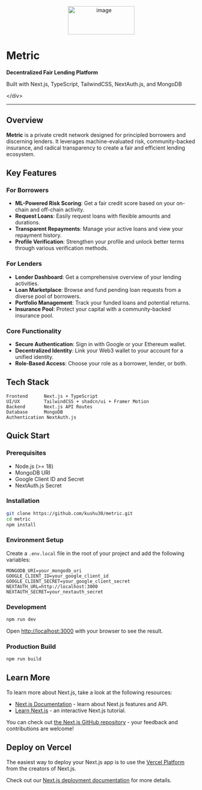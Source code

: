 <center><img width="177" height="75" alt="image" src="https://github.com/user-attachments/assets/3c0a2e88-1815-4542-9f7a-0735cceeaa5e" /></center>



# Metric

**Decentralized Fair Lending Platform**

Built with Next.js, TypeScript, TailwindCSS, NextAuth.js, and MongoDB

\</div\>

-----

## Overview

**Metric** is a private credit network designed for principled borrowers and discerning lenders. It leverages machine-evaluated risk, community-backed insurance, and radical transparency to create a fair and efficient lending ecosystem.

## Key Features

### **For Borrowers**

  - **ML-Powered Risk Scoring**: Get a fair credit score based on your on-chain and off-chain activity.
  - **Request Loans**: Easily request loans with flexible amounts and durations.
  - **Transparent Repayments**: Manage your active loans and view your repayment history.
  - **Profile Verification**: Strengthen your profile and unlock better terms through various verification methods.

### **For Lenders**

  - **Lender Dashboard**: Get a comprehensive overview of your lending activities.
  - **Loan Marketplace**: Browse and fund pending loan requests from a diverse pool of borrowers.
  - **Portfolio Management**: Track your funded loans and potential returns.
  - **Insurance Pool**: Protect your capital with a community-backed insurance pool.

### **Core Functionality**

  - **Secure Authentication**: Sign in with Google or your Ethereum wallet.
  - **Decentralized Identity**: Link your Web3 wallet to your account for a unified identity.
  - **Role-Based Access**: Choose your role as a borrower, lender, or both.

## Tech Stack

```
Frontend      Next.js + TypeScript
UI/UX         TailwindCSS + shadcn/ui + Framer Motion
Backend       Next.js API Routes
Database      MongoDB
Authentication NextAuth.js
```

## Quick Start

### Prerequisites

  - Node.js (\>= 18)
  - MongoDB URI
  - Google Client ID and Secret
  - NextAuth.js Secret

### Installation

```bash
git clone https://github.com/kushu30/metric.git
cd metric
npm install
```

### Environment Setup

Create a `.env.local` file in the root of your project and add the following variables:

```env
MONGODB_URI=your_mongodb_uri
GOOGLE_CLIENT_ID=your_google_client_id
GOOGLE_CLIENT_SECRET=your_google_client_secret
NEXTAUTH_URL=http://localhost:3000
NEXTAUTH_SECRET=your_nextauth_secret
```

### Development

```bash
npm run dev
```

Open [http://localhost:3000](https://www.google.com/search?q=http://localhost:3000) with your browser to see the result.

### Production Build

```bash
npm run build
```

## Learn More

To learn more about Next.js, take a look at the following resources:

  - [Next.js Documentation](https://nextjs.org/docs) - learn about Next.js features and API.
  - [Learn Next.js](https://nextjs.org/learn) - an interactive Next.js tutorial.

You can check out [the Next.js GitHub repository](https://github.com/vercel/next.js) - your feedback and contributions are welcome\!

## Deploy on Vercel

The easiest way to deploy your Next.js app is to use the [Vercel Platform](https://vercel.com/new?utm_medium=default-template&filter=next.js&utm_source=create-next-app&utm_campaign=create-next-app-readme) from the creators of Next.js.

Check out our [Next.js deployment documentation](https://nextjs.org/docs/app/building-your-application/deploying) for more details.
